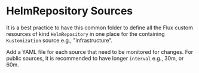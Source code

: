 # HelmRepository Sources
It is a best practice to have this common folder to define all the Flux custom resources of kind `HelmRepository` in one place for the containing `Kustomization` source e.g., "infrastructure".

Add a YAML file for each source that need to be monitored for changes. For public sources, it is recommended to have longer `interval` e.g., 30m, or 60m.

